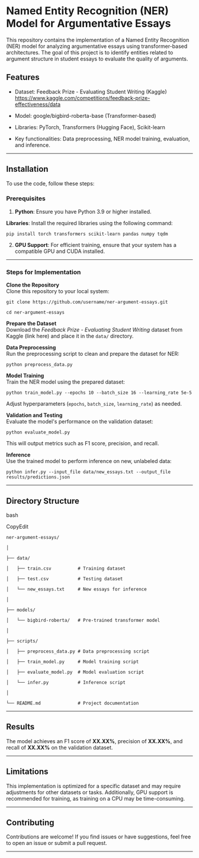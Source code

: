 # **Named Entity Recognition (NER) Model for Argumentative Essays**

This repository contains the implementation of a Named Entity Recognition (NER) model for analyzing argumentative essays using transformer-based architectures. The goal of this project is to identify entities related to argument structure in student essays to evaluate the quality of arguments.

## **Features**

* Dataset: Feedback Prize \- Evaluating Student Writing (Kaggle) https://www.kaggle.com/competitions/feedback-prize-effectiveness/data

* Model: google/bigbird-roberta-base (Transformer-based)

* Libraries: PyTorch, Transformers (Hugging Face), Scikit-learn

* Key functionalities: Data preprocessing, NER model training, evaluation, and inference.

---

## **Installation**

To use the code, follow these steps:

### **Prerequisites**

1. **Python**: Ensure you have Python 3.9 or higher installed.

**Libraries**: Install the required libraries using the following command:

`pip install torch transformers scikit-learn pandas numpy tqdm`

2. **GPU Support**: For efficient training, ensure that your system has a compatible GPU and CUDA installed.

---

### **Steps for Implementation**

**Clone the Repository**  
Clone this repository to your local system:

`git clone https://github.com/username/ner-argument-essays.git`

`cd ner-argument-essays`

**Prepare the Dataset**  
Download the *Feedback Prize \- Evaluating Student Writing* dataset from Kaggle (link here) and place it in the `data/` directory.

**Data Preprocessing**  
Run the preprocessing script to clean and prepare the dataset for NER:

`python preprocess_data.py`

**Model Training**  
Train the NER model using the prepared dataset:

`python train_model.py --epochs 10 --batch_size 16 --learning_rate 5e-5`

Adjust hyperparameters (`epochs`, `batch_size`, `learning_rate`) as needed.

**Validation and Testing**  
Evaluate the model's performance on the validation dataset:

`python evaluate_model.py`

This will output metrics such as F1 score, precision, and recall.

**Inference**  
Use the trained model to perform inference on new, unlabeled data:

`python infer.py --input_file data/new_essays.txt --output_file results/predictions.json`

---

## **Directory Structure**

bash

CopyEdit

`ner-argument-essays/`

`│`

`├── data/`

`│   ├── train.csv          # Training dataset`

`│   ├── test.csv           # Testing dataset`

`│   └── new_essays.txt     # New essays for inference`

`│`

`├── models/`

`│   └── bigbird-roberta/   # Pre-trained transformer model`

`│`

`├── scripts/`

`│   ├── preprocess_data.py # Data preprocessing script`

`│   ├── train_model.py     # Model training script`

`│   ├── evaluate_model.py  # Model evaluation script`

`│   └── infer.py           # Inference script`

`│`

`└── README.md              # Project documentation`

---

## **Results**

The model achieves an F1 score of **XX.XX%**, precision of **XX.XX%**, and recall of **XX.XX%** on the validation dataset.

---

## **Limitations**

This implementation is optimized for a specific dataset and may require adjustments for other datasets or tasks. Additionally, GPU support is recommended for training, as training on a CPU may be time-consuming.

---

## **Contributing**

Contributions are welcome\! If you find issues or have suggestions, feel free to open an issue or submit a pull request.

---

